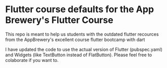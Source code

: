 # Flutter course defaults for the App Brewery's Flutter Course
 This repo is meant to help us students with the outdated flutter recources from the AppBrewery's excellent course flutter bootcamp with dart

 I have updated the code to use the actual version of Flutter (pubspec.yaml) and Widgets (like TextButton instead of FlatButton). Please feel free to colaborate if you want to.  
